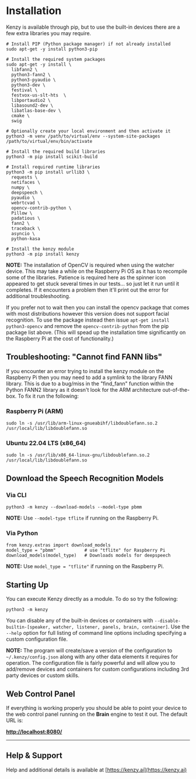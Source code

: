 # Installation

Kenzy is available through pip, but to use the built-in devices there are a few extra libraries you may require.

```
# Install PIP (Python package manager) if not already installed
sudo apt-get -y install python3-pip

# Install the required system packages
sudo apt-get -y install \
  libfann2 \
  python3-fann2 \
  python3-pyaudio \
  python3-dev \
  festival \
  festvox-us-slt-hts  \
  libportaudio2 \
  libasound2-dev \
  libatlas-base-dev \
  cmake \
  swig

# Optionally create your local environment and then activate it
python3 -m venv /path/to/virtual/env --system-site-packages
/path/to/virtual/env/bin/activate

# Install the required build libraries
python3 -m pip install scikit-build 

# Install required runtime libraries
python3 -m pip install urllib3 \
  requests \
  netifaces \
  numpy \
  deepspeech \
  pyaudio \
  webrtcvad \
  opencv-contrib-python \
  Pillow \
  padatious \
  fann2 \
  traceback \
  asyncio \
  python-kasa

# Install the kenzy module
python3 -m pip install kenzy
```
__NOTE:__ The installation of OpenCV is  required when using the watcher device.  This may take a while on the Raspberry Pi OS as it has to recompile some of the libraries.  Patience is required here as the spinner icon appeared to get stuck several times in our tests... so just let it run until it completes.  If it encounters a problem then it'll print out the error for additional troubleshooting.  

If you prefer not to wait then you can install the opencv package that comes with most distributions however this version does not support facial recognition.  To use the package instead then issue ```apt-get install python3-opencv``` and remove the ```opencv-contrib-python``` from the pip package list above.  (This will spead up the installation time significantly on the Raspberry Pi at the cost of functionality.)

## Troubleshooting: "Cannot find FANN libs"
If you encounter an error trying to install the kenzy module on the Raspberry Pi then you may need to add a symlink to the library FANN library. This is due to a bug/miss in the "find_fann" function within the Python FANN2 library as it doesn't look for the ARM architecture out-of-the-box.  To fix it run the following:

### Raspberry Pi (ARM)
```
sudo ln -s /usr/lib/arm-linux-gnueabihf/libdoublefann.so.2 /usr/local/lib/libdoublefann.so
```

### Ubuntu 22.04 LTS (x86_64)
```
sudo ln -s /usr/lib/x86_64-linux-gnu/libdoublefann.so.2 /usr/local/lib/libdoublefann.so
```

## Download the Speech Recognition Models
### Via CLI
```
python3 -m kenzy --download-models --model-type pbmm  
```
__NOTE:__ Use ```--model-type tflite``` if running on the Raspberry Pi.

### Via Python
```
from kenzy.extras import download_models
model_type = "pbmm"           # use "tflite" for Raspberry Pi
download_models(model_type)   # Downloads models for deepspeech
```

__NOTE:__ Use ```model_type = "tflite"``` if running on the Raspberry Pi.

## Starting Up
You can execute Kenzy directly as a module.  To do so try the following:

```
python3 -m kenzy
```
You can disable any of the built-in devices or containers with ```--disable-builtin-[speaker, watcher, listener, panels, brain, container]```.  Use the ```--help``` option for full listing of command line options including specifying a custom configuration file.

__NOTE:__ The program will create/save a version of the configuration to ```~/.kenzy/config.json``` along with any other data elements it requires for operation.  The configuration file is fairly powerful and will allow you to add/remove devices and containers for custom configurations including 3rd party devices or custom skills.

## Web Control Panel

If everything is working properly you should be able to point your device to the web control panel running on the __Brain__ engine to test it out.  The default URL is:

__[http://localhost:8080/](http://localhost:8080/)__

-----

## Help &amp; Support
Help and additional details is available at [https://kenzy.ai](https://kenzy.ai)
